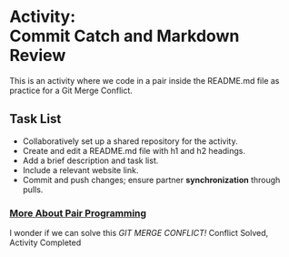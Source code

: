 # Activity: <br> Commit Catch and Markdown Review
This is an activity where we code in a pair inside the README.md file as practice for a Git Merge Conflict. 
## Task List
- Collaboratively set up a shared repository for the activity.
- Create and edit a README.md file with h1 and h2 headings.
- Add a brief description and task list.
- Include a relevant website link.
- Commit and push changes; ensure partner **synchronization** through pulls.

### [More About Pair Programming](https://www.codementor.io/pair-programming)

I wonder if we can solve this *GIT MERGE CONFLICT!*
Conflict Solved, Activity Completed